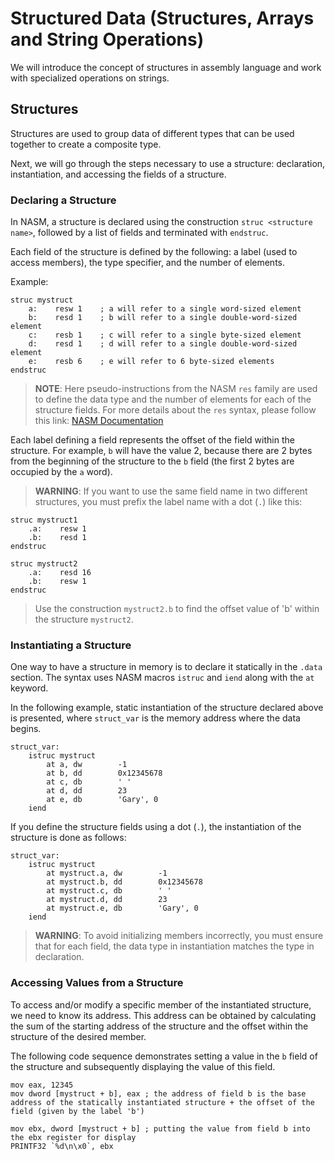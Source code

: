 # Structured Data (Structures, Arrays and String Operations)

We will introduce the concept of structures in assembly language and work with specialized operations on strings.

## Structures

Structures are used to group data of different types that can be used together to create a composite type.

Next, we will go through the steps necessary to use a structure: declaration, instantiation, and accessing the fields of a structure.

### Declaring a Structure

In NASM, a structure is declared using the construction `struc <structure name>`, followed by a list of fields and terminated with `endstruc`.

Each field of the structure is defined by the following: a label (used to access members), the type specifier, and the number of elements.

Example:

```Assembly
struc mystruct
    a:    resw 1    ; a will refer to a single word-sized element
    b:    resd 1    ; b will refer to a single double-word-sized element
    c:    resb 1    ; c will refer to a single byte-sized element
    d:    resd 1    ; d will refer to a single double-word-sized element
    e:    resb 6    ; e will refer to 6 byte-sized elements
endstruc
```

> **NOTE**: Here pseudo-instructions from the NASM `res` family are used to define the data type and the number of elements for each of the structure fields.
For more details about the `res` syntax, please follow this link: [NASM Documentation](https://www.nasm.us/doc/nasmdoc3.html#section-3.2.2)

Each label defining a field represents the offset of the field within the structure.
For example, `b` will have the value 2, because there are 2 bytes from the beginning of the structure to the `b` field (the first 2 bytes are occupied by the `a` word).

> **WARNING**: If you want to use the same field name in two different structures, you must prefix the label name with a dot (`.`) like this:

```Assembly
struc mystruct1
    .a:    resw 1
    .b:    resd 1
endstruc

struc mystruct2
    .a:    resd 16
    .b:    resw 1
endstruc
```

>Use the construction `mystruct2.b` to find the offset value of 'b' within the structure `mystruct2`.

### Instantiating a Structure

One way to have a structure in memory is to declare it statically in the `.data` section.
The syntax uses NASM macros `istruc` and `iend` along with the `at` keyword.

In the following example, static instantiation of the structure declared above is presented, where `struct_var` is the memory address where the data begins.

```Assembly
struct_var:
    istruc mystruct
        at a, dw        -1
        at b, dd        0x12345678
        at c, db        ' '
        at d, dd        23
        at e, db        'Gary', 0
    iend
```

If you define the structure fields using a dot (`.`), the instantiation of the structure is done as follows:

```Assembly
struct_var:
    istruc mystruct
        at mystruct.a, dw        -1
        at mystruct.b, dd        0x12345678
        at mystruct.c, db        ' '
        at mystruct.d, dd        23
        at mystruct.e, db        'Gary', 0
    iend
```

> **WARNING**: To avoid initializing members incorrectly, you must ensure that for each field, the data type in instantiation matches the type in declaration.

### Accessing Values from a Structure

To access and/or modify a specific member of the instantiated structure, we need to know its address.
This address can be obtained by calculating the sum of the starting address of the structure and the offset within the structure of the desired member.

The following code sequence demonstrates setting a value in the `b` field of the structure and subsequently displaying the value of this field.

```Assembly
mov eax, 12345
mov dword [mystruct + b], eax ; the address of field b is the base address of the statically instantiated structure + the offset of the field (given by the label 'b')

mov ebx, dword [mystruct + b] ; putting the value from field b into the ebx register for display
PRINTF32 `%d\n\x0`, ebx
```
